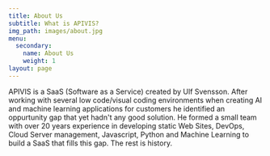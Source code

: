 ```yaml
---
title: About Us
subtitle: What is APIVIS?
img_path: images/about.jpg
menu:
  secondary:
    name: About Us
    weight: 1
layout: page
---
```

<meta name="description" content="APIVIS is a SaaS (Software as a Service). Read more about why we created it.">

APIVIS is a SaaS (Software as a Service) created by Ulf Svensson. After working with several low code/visual coding environments when creating AI and machine learning applications for customers he identified an oppurtunity gap that yet hadn't any good solution. He formed a small team with over 20 years experience in developing static Web Sites, DevOps, Cloud Server management, Javascript, Python and Machine Learning to build a SaaS that fills this gap. The rest is history. 
